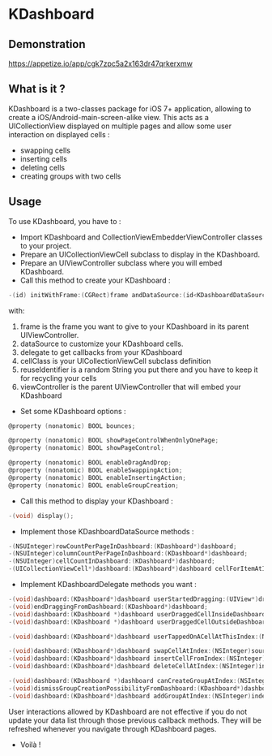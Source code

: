 # KDashboard

## Demonstration

https://appetize.io/app/cgk7zpc5a2x163dr47qrkerxmw

## What is it ?

  KDashboard is a two-classes package for iOS 7+ application, allowing to create a iOS/Android-main-screen-alike view. This acts as a UICollectionView displayed on multiple pages and allow some user interaction on displayed cells :
  * swapping cells
  * inserting cells
  * deleting cells
  * creating groups with two cells

## Usage

  To use KDashboard, you have to :
  * Import KDashboard and CollectionViewEmbedderViewController classes to your project.
  * Prepare an UICollectionViewCell subclass to display in the KDashboard.
  * Prepare an UIViewController subclass where you will embed KDashboard.
  * Call this method to create your KDashboard :

```objective-c
-(id) initWithFrame:(CGRect)frame andDataSource:(id<KDashboardDataSource>)dataSource andDelegate:(id<KDashboardDelegate>)delegate andCellClass:(Class)cellClass andReuseIdentifier:(NSString*)identifier andAssociateToThisViewController:(UIViewController*)viewController;
```

with:
 1. frame is the frame you want to give to your KDashboard in its parent UIViewController.
 2. dataSource to customize your KDashboard cells.
 3. delegate to get callbacks from your KDashboard
 4. cellClass is your UICollectionViewCell subclass definition
 5. reuseIdentifier is a random String you put there and you have to keep it for recycling your cells
 6. viewController is the parent UIViewController that will embed your KDashboard


* Set some KDashboard options :

```objective-c
@property (nonatomic) BOOL bounces;

@property (nonatomic) BOOL showPageControlWhenOnlyOnePage;
@property (nonatomic) BOOL showPageControl;

@property (nonatomic) BOOL enableDragAndDrop;
@property (nonatomic) BOOL enableSwappingAction;
@property (nonatomic) BOOL enableInsertingAction;
@property (nonatomic) BOOL enableGroupCreation;
```

  * Call this method to display your KDashboard :

```objective-c
-(void) display();
```

  * Implement those KDashboardDataSource methods :

```objective-c
-(NSUInteger)rowCountPerPageInDashboard:(KDashboard*)dashboard;
-(NSUInteger)columnCountPerPageInDashboard:(KDashboard*)dashboard;
-(NSUInteger)cellCountInDashboard:(KDashboard*)dashboard;
-(UICollectionViewCell*)dashboard:(KDashboard*)dashboard cellForItemAtIndex:(NSUInteger)index;
```

  * Implement KDashboardDelegate methods you want :

```objective-c
-(void)dashboard:(KDashboard*)dashboard userStartedDragging:(UIView*)draggedCell;
-(void)endDraggingFromDashboard:(KDashboard*)dashboard;
-(void)dashboard:(KDashboard *)dashboard userDraggedCellInsideDashboard:(UIView *)draggedCell;
-(void)dashboard:(KDashboard *)dashboard userDraggedCellOutsideDashboard:(UIView *)draggedCell;

-(void)dashboard:(KDashboard*)dashboard userTappedOnACellAtThisIndex:(NSInteger)index;

-(void)dashboard:(KDashboard*)dashboard swapCellAtIndex:(NSInteger)sourceIndex withCellAtIndex:(NSInteger)destinationIndex;
-(void)dashboard:(KDashboard*)dashboard insertCellFromIndex:(NSInteger)sourceIndex toIndex:(NSInteger)destinationIndex;
-(void)dashboard:(KDashboard*)dashboard deleteCellAtIndex:(NSInteger)index;

-(void)dashboard:(KDashboard *)dashboard canCreateGroupAtIndex:(NSInteger)index withSourceIndex:(NSInteger)sourceIndex;
-(void)dismissGroupCreationPossibilityFromDashboard:(KDashboard*)dashboard;
-(void)dashboard:(KDashboard*)dashboard addGroupAtIndex:(NSInteger)index withCellAtIndex:(NSInteger)sourceIndex;
```

User interactions allowed by KDashboard are not effective if you do not update your data list through those previous callback methods. They will be refreshed whenever you navigate through KDashboard pages.

  * Voilà !
